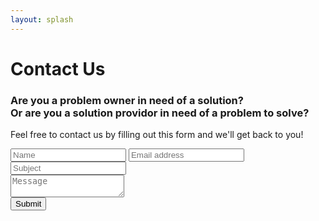 ```yaml
---
layout: splash
---
```



<h1>Contact Us</h1>
<h3>Are you a problem owner in need of a solution?<br> Or are you a solution providor in need of a problem to solve?</h3> 
<p>Feel free to contact us by filling out this form and we'll get back to you!</p>
<form class="cf">
  <div class="half left cf">
    <input type="text" id="input-name" placeholder="Name">
    <input type="email" id="input-email" placeholder="Email address">
    <input type="text" id="input-subject" placeholder="Subject">
  </div>
  <div class="half right cf">
    <textarea name="message" type="text" id="input-message" placeholder="Message"></textarea>
  </div>  
  <input type="submit" value="Submit" id="input-submit">
</form>